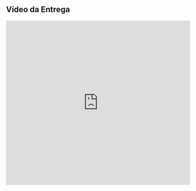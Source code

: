 ## Vídeo da Entrega

<iframe width="100%" height="450" src="https://www.youtube.com/embed/3bOua5ZF_Ns" title="Apresentação - Entrega Missão 3" frameborder="0" allow="accelerometer; autoplay; clipboard-write; encrypted-media; gyroscope; picture-in-picture; web-share" referrerpolicy="strict-origin-when-cross-origin" allowfullscreen></iframe>